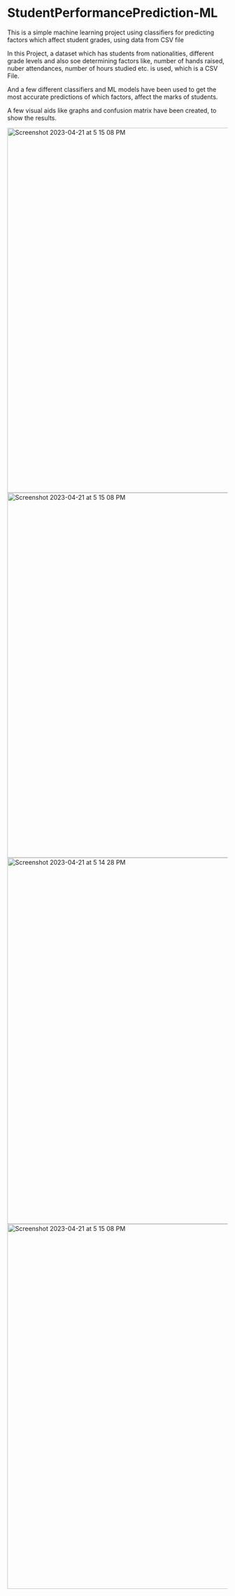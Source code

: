 # StudentPerformancePrediction-ML
This is a simple machine learning project using classifiers for predicting factors which affect student grades, using data from CSV file


In this Project, a dataset which has students from nationalities, different grade levels and also soe determining factors like,
number of hands raised, nuber attendances, number of hours studied etc. is used, which is a CSV File.


And a few different classifiers and ML models have been used to get the most accurate predictions of which factors,
affect the marks of students.

A few visual aids like graphs and confusion matrix have been created, to show the results.

<img width="832" alt="Screenshot 2023-04-21 at 5 15 08 PM" src="https://user-images.githubusercontent.com/99959789/233672090-906e7895-63e2-474f-a496-41d6bdb80ef5.png">

<img width="832" alt="Screenshot 2023-04-21 at 5 15 08 PM" src="https://user-images.githubusercontent.com/99959789/233671963-b709bd64-a225-4caf-bc60-fb1030a9a774.png">

<img width="835" alt="Screenshot 2023-04-21 at 5 14 28 PM" src="https://user-images.githubusercontent.com/79619620/233628057-013c33c8-62a3-426d-8bb3-d4d2d5e87e12.png">

<img width="832" alt="Screenshot 2023-04-21 at 5 15 08 PM" src="https://user-images.githubusercontent.com/79619620/233628077-b986d2d9-e277-48cc-b90a-4dc895147cfd.png">


